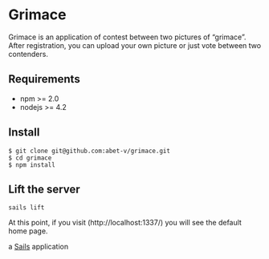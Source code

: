 # Grimace
Grimace is an application of contest between two pictures of “grimace”.  After registration, you can upload your own picture or just vote between two contenders.

## Requirements

* npm >= 2.0
* nodejs >= 4.2

## Install

```shell
$ git clone git@github.com:abet-v/grimace.git
$ cd grimace
$ npm install
```

## Lift the server

```shell
sails lift
```

At this point, if you visit (http://localhost:1337/) you will see the default home page.



a [Sails](http://sailsjs.org) application
